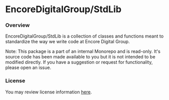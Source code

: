 # EncoreDigitalGroup/StdLib

### Overview

EncoreDigitalGroup/StdLib is a collection of classes and functions meant to standardize the way we write code at Encore Digital Group.

Note: This package is a part of an internal Monorepo and is read-only. It's source code has been made available to you but it is not intended to be modified directly.
If you have a suggestion or request for functionality, please open an issue.

### License

You may review license information [here](LICENSE.md).